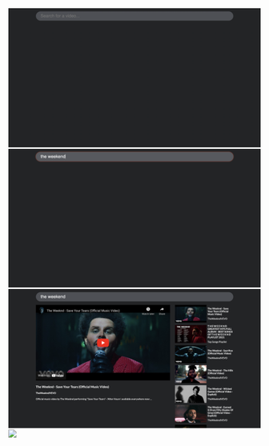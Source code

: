 <img src='./app_images/App_1.png'>
<img src='./app_images/App_2.png'>
<img src='./app_images/App_3.png'>
<img src='./app_images/App_5.png'>